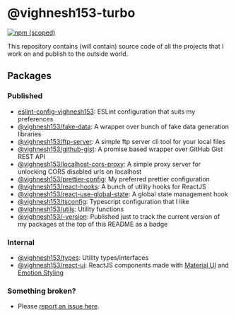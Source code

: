 # @vighnesh153-turbo

[![npm (scoped)](https://img.shields.io/npm/v/@vighnesh153/-version)](https://www.npmjs.com/package/@vighnesh153/-version)

This repository contains (will contain) source code of all the projects that I work on and publish to the outside world.

## Packages

### Published

- [eslint-config-vighnesh153](https://www.npmjs.com/package/eslint-config-vighnesh153): ESLint configuration that suits
  my preferences
- [@vighnesh153/fake-data](https://www.npmjs.com/package/@vighnesh153/fake-data): A wrapper over bunch of fake data
  generation libraries
- [@vighnesh153/ftp-server](https://www.npmjs.com/package/@vighnesh153/ftp-server): A simple ftp server cli tool for
  your local files
- [@vighnesh153/github-gist](https://www.npmjs.com/package/@vighnesh153/github-gist): A promise based wrapper over
  GitHub Gist REST API
- [@vighnesh153/localhost-cors-proxy](https://www.npmjs.com/package/@vighnesh153/localhost-cors-proxy): A simple proxy
  server for unlocking CORS disabled urls on localhost
- [@vighnesh153/prettier-config](https://www.npmjs.com/package/@vighnesh153/prettier-config): My preferred prettier
  configuration
- [@vighnesh153/react-hooks](https://www.npmjs.com/package/@vighnesh153/react-hooks): A bunch of utility hooks for
  ReactJS
- [@vighnesh153/react-use-global-state](https://www.npmjs.com/package/@vighnesh153/react-use-global-state): A global
  state management hook
- [@vighnesh153/tsconfig](https://www.npmjs.com/package/@vighnesh153/tsconfig): Typescript configuration that I like
- [@vighnesh153/utils](https://www.npmjs.com/package/@vighnesh153/utils): Utility functions
- [@vighnesh153/-version](https://www.npmjs.com/package/@vighnesh153/version-tracker): Published just to track the
  current version of my packages at the
  top of this README as a badge

### Internal

- [@vighnesh153/types](./packages/types): Utility types/interfaces
- [@vighnesh153/react-ui](./packages/react-ui): ReactJS components made with [Material UI](https://mui.com/) and
  [Emotion Styling](https://emotion.sh/)

### Something broken?

- Please [report an issue here](https://bit.ly/rv-mono-repo-report-issue).
